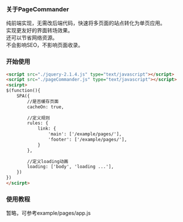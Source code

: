 ### 关于PageCommander

纯前端实现，无需改后端代码，快速将多页面的站点转化为单页应用。
<br>
实现更友好的界面转场效果。
<br>
还可以节省网络资源。
<br>
不会影响SEO，不影响页面收录。



### 开始使用

```html
<script src="./jquery-2.1.4.js" type="text/javascript"></script>
<script src="./pageCommander.js" type="text/javascript"></script>
<scirpt>
$(function(){
    SPA({
        //是否缓存页面
        cacheOn: true,
        
        //定义规则
        rules: {
            link: {
                'main': ['/example/pages/'],
                'footer': ['/example/pages/'],
            }
        },
    	
        //定义loading动画
        loading: ['body', 'loading ...'],
    })
})
</scirpt>
```

### 使用教程

暂略，可参考example/pages/app.js